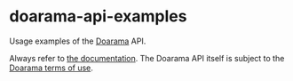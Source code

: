 doarama-api-examples
====================

Usage examples of the [Doarama](http://www.doarama.com) API.

Always refer to [the documentation](http://www.doarama.com/api/0.2/docs).  The Doarama API itself is subject to the [Doarama terms of use](http://www.doarama.com/terms).

